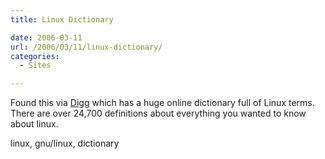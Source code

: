 ```yaml
---
title: Linux Dictionary

date: 2006-03-11
url: /2006/03/11/linux-dictionary/
categories:
  - Sites

---
```

Found this via [Digg][1] which has a huge online dictionary full of Linux terms. There are over 24,700 definitions about everything you wanted to know about linux.
  
<tags>linux, gnu/linux, dictionary</tags>

 [1]: http://digg.com/linux_unix/The_Linux_Dictionary